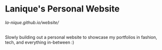 # Lanique's Personal Website

###### la-nique.github.io/website/ 

Slowly building out a personal website to showcase my portfolios in fashion, tech, and everything in-between :) 
